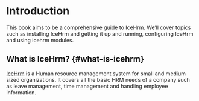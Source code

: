 # Introduction

This book aims to be a comprehensive guide to IceHrm. We’ll cover topics such as installing IceHrm and getting it up and running, configuring IceHrm and using icehrm modules.

## What is IceHrm? {#what-is-icehrm}

[IceHrm](http://icehrm.com/) is a Human resource management system for small and medium sized organizations. It covers all the basic HRM needs of a company such as leave management, time management and handling employee information.

